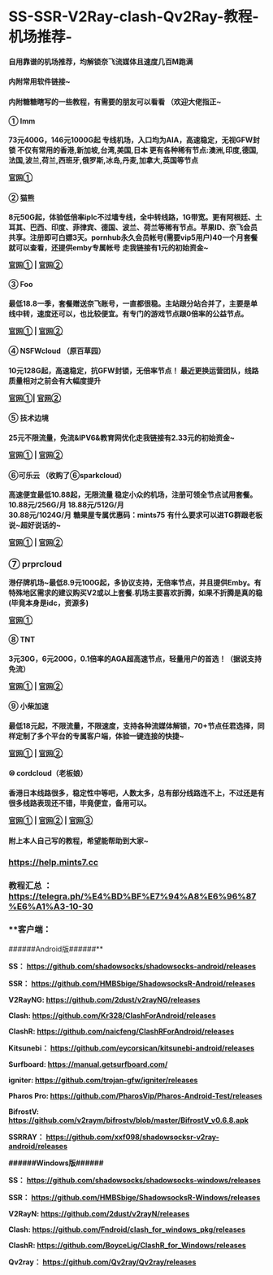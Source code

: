 #    **SS-SSR-V2Ray-clash-Qv2Ray-教程-机场推荐-**



####    自用靠谱的机场推荐，均解锁奈飞流媒体且速度几百M跑满

####    内附常用软件链接~

####    内附糖糖瞎写的一些教程，有需要的朋友可以看看 （欢迎大佬指正~

####   **① Imm**

 **73元400G，146元1000G起
 专线机场，入口均为AIA，高速稳定，无视GFW封锁
 不仅有常用的香港,新加坡,台湾,美国,日本
更有各种稀有节点:澳洲,印度,德国,法国,波兰,荷兰,西班牙,俄罗斯,冰岛,丹麦,加拿大,英国等节点**
 
**[官网①](https://immtel.com/aff.php?aff=207)**



####   **② 猫熊**

**8元50G起，体验低倍率iplc不过墙专线，全中转线路，1G带宽。更有阿根廷、土耳其、巴西、印度、菲律宾、德国、波兰、荷兰等稀有节点。苹果ID、奈飞会员共享。注册即可白嫖3天。pornhub永久会员帐号(需要vip5用户)40一个月套餐就可以查看，还提供emby专属帐号**
**走我链接有1元的初始资金~**

**[官网①](https://bit.ly/3dPQAmo)   |   [官网②](https://猫熊.xyz/auth/register?code=8IM4)**

####    **③ Foo**

 **最低18.8一季，套餐赠送奈飞账号，一直都很稳。主站跟分站合并了，主要是单线中转，速度还可以，也比较便宜。有专门的游戏节点跟0倍率的公益节点。**

  **[官网①](https://tntv2.com/auth/register?code=z6fT)  |  [官网②](https://bit.ly/2FgqcoV)**

####   **④ NSFWcloud （原百草园）**

 **10元128G起，高速稳定，抗GFW封锁，无倍率节点！ 最近更换运营团队，线路质量相对之前会有大幅度提升**
 
**[官网①](https://bit.ly/3iqW4Wf)|  [官网②](https://nsfwcloud.com/auth/register?code=ym7L)**

####   **⑤ 技术边境**

 **25元不限流量，免流&IPV6&教育网优化走我链接有2.33元的初始资金~**

  **[官网①](https://www.mihoyo.ga/auth/register?code=Y8TD)  |  [官网②](https://bit.ly/33meDEA)**


#### **⑥可乐云 （收购了⑥sparkcloud）**

**高速便宜最低10.88起，无限流量 稳定小众的机场，注册可领全节点试用套餐。**
**10.88元/256G/月               18.88元/512G/月**     
**30.88元/1024G/月**
**糖果屋专属优惠码：mints75** 
**有什么要求可以进TG群跟老板说~超好说话的~**

   **[官网①](https://kelecloud.xyz/#/register?code=AxoRYugD)   |   [官网②](https://xn--fjqzfu8n.xyz/#/register?code=J64HVJ7H)**
   

### ⑦ prprcloud 

 **港仔牌机场~最低8.9元100G起，多协议支持，无倍率节点，并且提供Emby。有特殊地区需求的建议购买V2或以上套餐.机场主要喜欢折腾，如果不折腾是真的稳(毕竟本身是idc，资源多)**

 **[官网①](https://getprpr.com/auth/register?code=tang)**


####    **⑧ TNT**

 **3元30G，6元200G，0.1倍率的AGA超高速节点，轻量用户的首选！（据说支持免流）**

  **[官网①](https://tntv2.com/auth/register?code=z6fT)  |  [官网②](https://bit.ly/2FgqcoV)**

####   **⑨ 小柴加速**

 **最低18元起，不限流量，不限速度，支持各种流媒体解锁，70+节点任君选择，同样定制了多个平台的专属客户端，体验一键连接的快捷~**

   **[官网①](https://admin.dogvpn.me/auth/register?code=umb4)   |   [官网②](https://bit.ly/3pquHPY)**


#### **⑩ cordcloud（老板娘）**

**香港日本线路很多，稳定性中等吧，人数太多，总有部分线路连不上，不过还是有很多线路表现还不错，毕竟便宜，备用可以。**

  **[官网①](https://www.cordcloud.biz/auth/register1?code=Wrf5S9nVY14AbmjMohWfwx7QVDSKqLIA)  |  [官网②](https://www.cordcloud.biz/auth/register1?code=eUi1DSFLaAnbhsiJMCKLXtpSpfw1gcrB)  |  [官网③](https://www.cordcloud.biz/auth/register1?code=ZQWMz75N9cY5W3CSvh3VA8MWTCNbmBdh)**  



#### 附上本人自己写的教程，希望能帮助到大家~

### https://help.mints7.cc
### 教程汇总 ： https://telegra.ph/%E4%BD%BF%E7%94%A8%E6%96%87%E6%A1%A3-10-30


### **客户端：
 ######Android版######**

**SS： https://github.com/shadowsocks/shadowsocks-android/releases**

**SSR： https://github.com/HMBSbige/ShadowsocksR-Android/releases**

**V2RayNG: https://github.com/2dust/v2rayNG/releases**

**Clash: https://github.com/Kr328/ClashForAndroid/releases**

**ClashR: https://github.com/naicfeng/ClashRForAndroid/releases**

**Kitsunebi： https://github.com/eycorsican/kitsunebi-android/releases**

**Surfboard: https://manual.getsurfboard.com/**

**igniter: https://github.com/trojan-gfw/igniter/releases**

**Pharos Pro: https://github.com/PharosVip/Pharos-Android-Test/releases**

**BifrostV: https://github.com/v2raym/bifrostv/blob/master/BifrostV_v0.6.8.apk**

**SSRRAY： https://github.com/xxf098/shadowsocksr-v2ray-android/releases**

**\######Windows版######**

**SS： https://github.com/shadowsocks/shadowsocks-windows/releases**

**SSR： https://github.com/HMBSbige/ShadowsocksR-Windows/releases**

**V2RayN: https://github.com/2dust/v2rayN/releases**

**Clash: https://github.com/Fndroid/clash_for_windows_pkg/releases**

**ClashR: https://github.com/BoyceLig/ClashR_for_Windows/releases**

**Qv2ray： https://github.com/Qv2ray/Qv2ray/releases**
